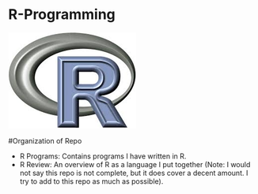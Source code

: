 # R-Programming

![R](R.jpeg)

#Organization of Repo

  - R Programs: Contains programs I have written in R.
  - R Review: An overview of R as a language I put together (Note: I would not say this repo is not complete, but it does                  cover a decent amount. I try to add to this repo as much as possible).

